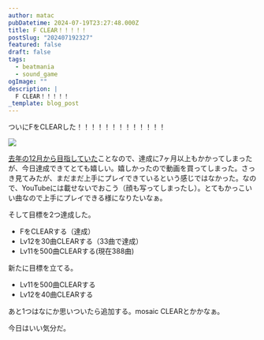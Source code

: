 ```yaml
---
author: matac
pubDatetime: 2024-07-19T23:27:48.000Z
title: F CLEAR！！！！！
postSlug: "202407192327"
featured: false
draft: false
tags:
  - beatmania
  - sound_game
ogImage: ""
description: |
  F CLEAR！！！！！
_template: blog_post
---
```


ついにFをCLEARした！！！！！！！！！！！！！

![](/img/f-normal-clear.jpg)

[去年の12月から目指していた](https://x.com/matac42/status/1733882724069634213)ことなので、達成に7ヶ月以上もかかってしまったが、今日達成できてとても嬉しい。嬉しかったので動画を買ってしまった。さっき見てみたが、まだまだ上手にプレイできているという感じではなかった。なので、YouTubeには載せないでおこう（顔も写ってしまったし）。とてもかっこいい曲なので上手にプレイできる様になりたいなぁ。

そして目標を2つ達成した。

- FをCLEARする（達成）
- Lv12を30曲CLEARする（33曲で達成）
- Lv11を500曲CLEARする(現在388曲)

新たに目標を立てる。

- Lv11を500曲CLEARする
- Lv12を40曲CLEARする

あと1つはなにか思いついたら追加する。mosaic CLEARとかかなぁ。

今日はいい気分だ。
